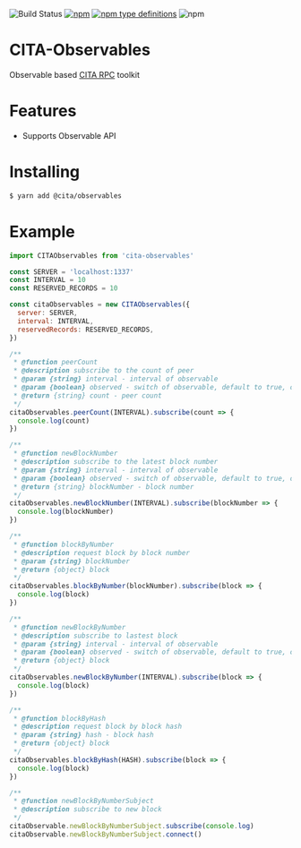 ![Build Status](https://travis-ci.org/CITA-Toys/cita-observables.svg?branch=master)
[![npm](https://img.shields.io/npm/v/npm.svg)](https://www.npmjs.com/package/@cita/observables)
[![npm type definitions](https://img.shields.io/npm/types/chalk.svg)](https://www.npmjs.com/package/@cita/observables)
![npm](https://img.shields.io/npm/l/express.svg)

# CITA-Observables

Observable based [CITA RPC](https://cryptape.github.io/cita/usage-guide/rpc/) toolkit

# Features

- Supports Observable API

# Installing

```bash
$ yarn add @cita/observables
```

# Example

```javascript
import CITAObservables from 'cita-observables'

const SERVER = 'localhost:1337'
const INTERVAL = 10
const RESERVED_RECORDS = 10

const citaObservables = new CITAObservables({
  server: SERVER,
  interval: INTERVAL,
  reservedRecords: RESERVED_RECORDS,
})

/**
 * @function peerCount
 * @description subscribe to the count of peer
 * @param {string} interval - interval of observable
 * @param {boolean} observed - switch of observable, default to true, observing the peerCount
 * @return {string} count - peer count
 */
citaObservables.peerCount(INTERVAL).subscribe(count => {
  console.log(count)
})

/**
 * @function newBlockNumber
 * @description subscribe to the latest block number
 * @param {string} interval - interval of observable
 * @param {boolean} observed - switch of observable, default to true, observing the new block number
 * @return {string} blockNumber - block number
 */
citaObservables.newBlockNumber(INTERVAL).subscribe(blockNumber => {
  console.log(blockNumber)
})

/**
 * @function blockByNumber
 * @description request block by block number
 * @param {string} blockNumber
 * @return {object} block
 */
citaObservables.blockByNumber(blockNumber).subscribe(block => {
  console.log(block)
})

/**
 * @function newBlockByNumber
 * @description subscribe to lastest block
 * @param {string} interval - interval of observable
 * @param {boolean} observed - switch of observable, default to true, observing the new block
 * @return {object} block
 */
citaObservables.newBlockByNumber(INTERVAL).subscribe(block => {
  console.log(block)
})

/**
 * @function blockByHash
 * @description request block by block hash
 * @param {string} hash - block hash
 * @return {object} block
 */
citaObservables.blockByHash(HASH).subscribe(block => {
  console.log(block)
})

/**
 * @function newBlockByNumberSubject
 * @description subscribe to new block
 */
citaObservable.newBlockByNumberSubject.subscribe(console.log)
citaObservable.newBlockByNumberSubject.connect()
```
